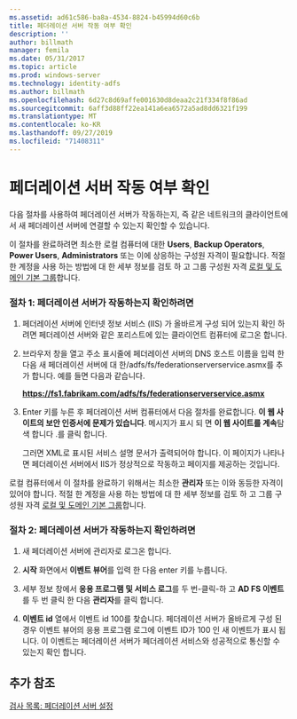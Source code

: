 ```yaml
---
ms.assetid: ad61c586-ba8a-4534-8824-b45994d60c6b
title: 페더레이션 서버 작동 여부 확인
description: ''
author: billmath
manager: femila
ms.date: 05/31/2017
ms.topic: article
ms.prod: windows-server
ms.technology: identity-adfs
ms.author: billmath
ms.openlocfilehash: 6d27c8d69affe001630d8deaa2c21f334f8f86ad
ms.sourcegitcommit: 6aff3d88ff22ea141a6ea6572a5ad8dd6321f199
ms.translationtype: MT
ms.contentlocale: ko-KR
ms.lasthandoff: 09/27/2019
ms.locfileid: "71408311"
---
```

# <a name="verify-that-a-federation-server-is-operational"></a>페더레이션 서버 작동 여부 확인


다음 절차를 사용하여 페더레이션 서버가 작동하는지, 즉 같은 네트워크의 클라이언트에서 새 페더레이션 서버에 연결할 수 있는지 확인할 수 있습니다.  
  
이 절차를 완료하려면 최소한 로컬 컴퓨터에 대한 **Users**, **Backup Operators**, **Power Users**, **Administrators** 또는 이에 상응하는 구성원 자격이 필요합니다.  적절 한 계정을 사용 하는 방법에 대 한 세부 정보를 검토 하 고 그룹 구성원 자격 [로컬 및 도메인 기본 그룹](https://go.microsoft.com/fwlink/?LinkId=83477)합니다.   
  
### <a name="procedure-1-to-verify-that-a-federation-server-is-operational"></a>절차 1: 페더레이션 서버가 작동하는지 확인하려면  
  
1.  페더레이션 서버에 인터넷 정보 서비스 \(IIS\) 가 올바르게 구성 되어 있는지 확인 하려면 페더레이션 서버와 같은 포리스트에 있는 클라이언트 컴퓨터에 로그온 합니다.  
  
2.  브라우저 창을 열고 주소 표시줄에 페더레이션 서버의 DNS 호스트 이름을 입력 한 다음 새 페더레이션 서버에 대 한/adfs/fs/federationserverservice.asmx를 추가 합니다. 예를 들면 다음과 같습니다.  
  
    **https://fs1.fabrikam.com/adfs/fs/federationserverservice.asmx**  
  
3.  Enter 키를 누른 후 페더레이션 서버 컴퓨터에서 다음 절차를 완료합니다. **이 웹 사이트의 보안 인증서에 문제가 있습니다**. 메시지가 표시 되 면 **이 웹 사이트를 계속**탐색 합니다 .를 클릭 합니다.  
  
    그러면 XML로 표시된 서비스 설명 문서가 출력되어야 합니다. 이 페이지가 나타나면 페더레이션 서버에서 IIS가 정상적으로 작동하고 페이지를 제공하는 것입니다.  
  
로컬 컴퓨터에서 이 절차를 완료하기 위해서는 최소한 **관리자** 또는 이와 동등한 자격이 있어야 합니다.  적절 한 계정을 사용 하는 방법에 대 한 세부 정보를 검토 하 고 그룹 구성원 자격 [로컬 및 도메인 기본 그룹](https://go.microsoft.com/fwlink/?LinkId=83477)합니다.   
  
### <a name="procedure-2-to-verify-that-a-federation-server-is-operational"></a>절차 2: 페더레이션 서버가 작동하는지 확인하려면  
  
1.  새 페더레이션 서버에 관리자로 로그온 합니다.  
  
2.  **시작** 화면에서 **이벤트 뷰어**를 입력 한 다음 enter 키를 누릅니다.  
  
3.  세부 정보 창에서 **응용 프로그램 및 서비스 로그**를 두 번\-클릭\-하 고 **AD FS 이벤트**를 두 번 클릭 한 다음 **관리자**를 클릭 합니다.  
  
4.  **이벤트 id** 열에서 이벤트 id 100를 찾습니다. 페더레이션 서버가 올바르게 구성 된 경우 이벤트 뷰어의 응용 프로그램 로그에 이벤트 ID가 100 인 새 이벤트가 표시 됩니다. 이 이벤트는 페더레이션 서버가 페더레이션 서비스와 성공적으로 통신할 수 있는지 확인 합니다.  
  
## <a name="additional-references"></a>추가 참조  
[검사 목록: 페더레이션 서버 설정](Checklist--Setting-Up-a-Federation-Server.md)  
  

